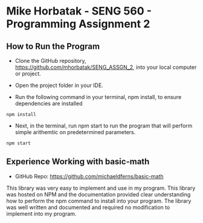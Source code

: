 # Mike Horbatak - SENG 560 - Programming Assignment 2

## How to Run the Program
- Clone the GitHub repository, https://github.com/mhorbatak/SENG_ASSGN_2, into your local computer or project.

- Open the project folder in your IDE.

- Run the following command in your terminal, npm install, to ensure dependencies are installed
``` npm
npm install
```

- Next, in the terminal, run npm start to run the program that will perform simple arithemtic on predetermined parameters.
``` npm
npm start
```

## Experience Working with basic-math

- GitHub Repo: https://github.com/michaeldferns/basic-math

This library was very easy to implement and use in my program. This library was hosted on NPM and the documentation provided clear understanding how to perform the npm command to install into your program. The library was well written and documented and required no modification to implement into my program. 
